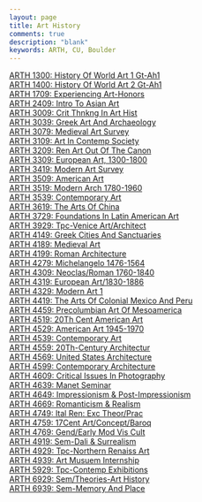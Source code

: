 ```yaml
---
layout: page
title: Art History
comments: true
description: "blank"
keywords: ARTH, CU, Boulder
---
```

<body>
<div><a href="../../courses/ARTH-1300">ARTH 1300: History Of World Art 1 Gt-Ah1</a></div>
<div><a href="../../courses/ARTH-1400">ARTH 1400: History Of World Art 2 Gt-Ah1</a></div>
<div><a href="../../courses/ARTH-1709">ARTH 1709: Experiencing Art-Honors</a></div>
<div><a href="../../courses/ARTH-2409">ARTH 2409: Intro To Asian Art</a></div>
<div><a href="../../courses/ARTH-3009">ARTH 3009: Crit Thnkng In Art Hist</a></div>
<div><a href="../../courses/ARTH-3039">ARTH 3039: Greek Art And Archaeology</a></div>
<div><a href="../../courses/ARTH-3079">ARTH 3079: Medieval Art Survey</a></div>
<div><a href="../../courses/ARTH-3109">ARTH 3109: Art In Contemp Society</a></div>
<div><a href="../../courses/ARTH-3209">ARTH 3209: Ren Art Out Of The Canon</a></div>
<div><a href="../../courses/ARTH-3309">ARTH 3309: European Art, 1300-1800</a></div>
<div><a href="../../courses/ARTH-3419">ARTH 3419: Modern Art Survey</a></div>
<div><a href="../../courses/ARTH-3509">ARTH 3509: American Art</a></div>
<div><a href="../../courses/ARTH-3519">ARTH 3519: Modern Arch 1780-1960</a></div>
<div><a href="../../courses/ARTH-3539">ARTH 3539: Contemporary Art</a></div>
<div><a href="../../courses/ARTH-3619">ARTH 3619: The Arts Of China</a></div>
<div><a href="../../courses/ARTH-3729">ARTH 3729: Foundations In Latin American Art</a></div>
<div><a href="../../courses/ARTH-3929">ARTH 3929: Tpc-Venice Art/Architect</a></div>
<div><a href="../../courses/ARTH-4149">ARTH 4149: Greek Cities And Sanctuaries</a></div>
<div><a href="../../courses/ARTH-4189">ARTH 4189: Medieval Art</a></div>
<div><a href="../../courses/ARTH-4199">ARTH 4199: Roman Architecture</a></div>
<div><a href="../../courses/ARTH-4279">ARTH 4279: Michelangelo 1476-1564</a></div>
<div><a href="../../courses/ARTH-4309">ARTH 4309: Neoclas/Roman 1760-1840</a></div>
<div><a href="../../courses/ARTH-4319">ARTH 4319: European Art/1830-1886</a></div>
<div><a href="../../courses/ARTH-4329">ARTH 4329: Modern Art 1</a></div>
<div><a href="../../courses/ARTH-4419">ARTH 4419: The Arts Of Colonial Mexico And Peru</a></div>
<div><a href="../../courses/ARTH-4459">ARTH 4459: Precolumbian Art Of Mesoamerica</a></div>
<div><a href="../../courses/ARTH-4519">ARTH 4519: 20Th Cent American Art</a></div>
<div><a href="../../courses/ARTH-4529">ARTH 4529: American Art 1945-1970</a></div>
<div><a href="../../courses/ARTH-4539">ARTH 4539: Contemporary Art</a></div>
<div><a href="../../courses/ARTH-4559">ARTH 4559: 20Th-Century Architectur</a></div>
<div><a href="../../courses/ARTH-4569">ARTH 4569: United States Architecture</a></div>
<div><a href="../../courses/ARTH-4599">ARTH 4599: Contemporary Architecture</a></div>
<div><a href="../../courses/ARTH-4609">ARTH 4609: Critical Issues In Photography</a></div>
<div><a href="../../courses/ARTH-4639">ARTH 4639: Manet Seminar</a></div>
<div><a href="../../courses/ARTH-4649">ARTH 4649: Impressionism & Post-Impressionism</a></div>
<div><a href="../../courses/ARTH-4669">ARTH 4669: Romanticism & Realism</a></div>
<div><a href="../../courses/ARTH-4749">ARTH 4749: Ital Ren: Exc Theor/Prac</a></div>
<div><a href="../../courses/ARTH-4759">ARTH 4759: 17Cent Art/Concept/Baroq</a></div>
<div><a href="../../courses/ARTH-4769">ARTH 4769: Gend/Early Mod Vis Cult</a></div>
<div><a href="../../courses/ARTH-4919">ARTH 4919: Sem-Dali & Surrealism</a></div>
<div><a href="../../courses/ARTH-4929">ARTH 4929: Tpc-Northern Renaiss Art</a></div>
<div><a href="../../courses/ARTH-4939">ARTH 4939: Art Musuem Internship</a></div>
<div><a href="../../courses/ARTH-5929">ARTH 5929: Tpc-Contemp Exhibitions</a></div>
<div><a href="../../courses/ARTH-6929">ARTH 6929: Sem/Theories-Art History</a></div>
<div><a href="../../courses/ARTH-6939">ARTH 6939: Sem-Memory And Place</a></div>
</body>